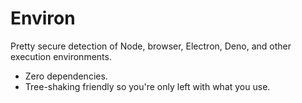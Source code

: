 # Environ

Pretty secure detection of Node, browser, Electron, Deno, and other execution environments.

* Zero dependencies.
* Tree-shaking friendly so you're only left with what you use.
